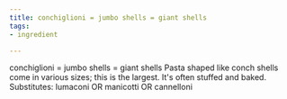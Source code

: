 ```yaml
---
title: conchiglioni = jumbo shells = giant shells
tags:
- ingredient

---
```

conchiglioni = jumbo shells = giant shells Pasta shaped like conch shells come in various sizes; this is the largest. It's often stuffed and baked. Substitutes: lumaconi OR manicotti OR cannelloni
